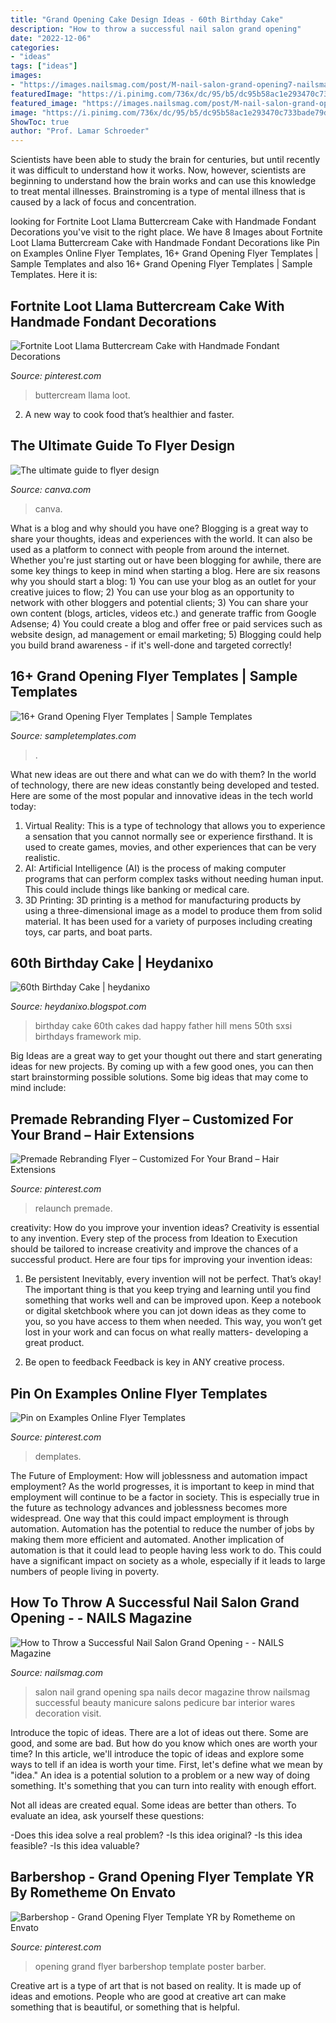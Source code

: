 ```yaml
---
title: "Grand Opening Cake Design Ideas - 60th Birthday Cake"
description: "How to throw a successful nail salon grand opening"
date: "2022-12-06"
categories:
- "ideas"
tags: ["ideas"]
images:
- "https://images.nailsmag.com/post/M-nail-salon-grand-opening7-nailsmag-1-2.JPG"
featuredImage: "https://i.pinimg.com/736x/dc/95/b5/dc95b58ac1e293470c733bade79d7aeb.jpg"
featured_image: "https://images.nailsmag.com/post/M-nail-salon-grand-opening7-nailsmag-1-2.JPG"
image: "https://i.pinimg.com/736x/dc/95/b5/dc95b58ac1e293470c733bade79d7aeb.jpg"
ShowToc: true
author: "Prof. Lamar Schroeder"
---
```



Scientists have been able to study the brain for centuries, but until recently it was difficult to understand how it works. Now, however, scientists are beginning to understand how the brain works and can use this knowledge to treat mental illnesses. Brainstroming is a type of mental illness that is caused by a lack of focus and concentration.

	

		
looking for Fortnite Loot Llama Buttercream Cake with Handmade Fondant Decorations you've visit to the right place. We have 8 Images about Fortnite Loot Llama Buttercream Cake with Handmade Fondant Decorations like Pin on Examples Online Flyer Templates, 16+ Grand Opening Flyer Templates | Sample Templates and also 16+ Grand Opening Flyer Templates | Sample Templates. Here it is:
		
    
## Fortnite Loot Llama Buttercream Cake With Handmade Fondant Decorations

<img loading=lazy src="https://i.pinimg.com/736x/dc/95/b5/dc95b58ac1e293470c733bade79d7aeb.jpg" onerror="this.onerror=null;this.src='https://tse1.mm.bing.net/th?id=OIP.7S5tG4KLIex81wWYHjQ1RgHaHa&amp;pid=15.1';" alt="Fortnite Loot Llama Buttercream Cake with Handmade Fondant Decorations">

_Source: pinterest.com_

>buttercream llama loot. 

	

2. A new way to cook food that’s healthier and faster.

    
## The Ultimate Guide To Flyer Design

<img loading=lazy src="https://static-cse.canva.com/blob/565041/InvestmentCompanyFlyer.jpg" onerror="this.onerror=null;this.src='https://tse4.mm.bing.net/th?id=OIP.ZzS_vs5s07HD6KBbUTysmQHaKe&amp;pid=15.1';" alt="The ultimate guide to flyer design">

_Source: canva.com_

>canva. 

	

What is a blog and why should you have one?
Blogging is a great way to share your thoughts, ideas and experiences with the world. It can also be used as a platform to connect with people from around the internet. Whether you're just starting out or have been blogging for awhile, there are some key things to keep in mind when starting a blog. Here are six reasons why you should start a blog: 1) You can use your blog as an outlet for your creative juices to flow; 2) You can use your blog as an opportunity to network with other bloggers and potential clients; 3) You can share your own content (blogs, articles, videos etc.) and generate traffic from Google Adsense; 4) You could create a blog and offer free or paid services such as website design, ad management or email marketing; 5) Blogging could help you build brand awareness - if it's well-done and targeted correctly!

    
## 16+ Grand Opening Flyer Templates | Sample Templates

<img loading=lazy src="https://images.sampletemplates.com/wp-content/uploads/2016/04/05125812/Awesome-Grand-Opening-Flyer.jpg" onerror="this.onerror=null;this.src='https://tse1.mm.bing.net/th?id=OIP.VJM7IyBCx2cwZAugkAxK6AHaKv&amp;pid=15.1';" alt="16+ Grand Opening Flyer Templates | Sample Templates">

_Source: sampletemplates.com_

>. 

	

What new ideas are out there and what can we do with them?
In the world of technology, there are new ideas constantly being developed and tested. Here are some of the most popular and innovative ideas in the tech world today: 
1. Virtual Reality: This is a type of technology that allows you to experience a sensation that you cannot normally see or experience firsthand. It is used to create games, movies, and other experiences that can be very realistic. 
2. AI: Artificial Intelligence (AI) is the process of making computer programs that can perform complex tasks without needing human input. This could include things like banking or medical care. 
3. 3D Printing: 3D printing is a method for manufacturing products by using a three-dimensional image as a model to produce them from solid material. It has been used for a variety of purposes including creating toys, car parts, and boat parts.

    
## 60th Birthday Cake | Heydanixo

<img loading=lazy src="https://2.bp.blogspot.com/_FTZiBtAUNEc/S8u1Bm-SXSI/AAAAAAAAFGg/G-TnREk2zXc/s1600/008.JPG" onerror="this.onerror=null;this.src='https://tse4.mm.bing.net/th?id=OIP.NfoDpL5H568mXv4cEftGYgHaFj&amp;pid=15.1';" alt="60th Birthday Cake | heydanixo">

_Source: heydanixo.blogspot.com_

>birthday cake 60th cakes dad happy father hill mens 50th sxsi birthdays framework mip. 

	

Big Ideas are a great way to get your thought out there and start generating ideas for new projects. By coming up with a few good ones, you can then start brainstorming possible solutions. Some big ideas that may come to mind include: 

    
## Premade Rebranding Flyer – Customized For Your Brand – Hair Extensions

<img loading=lazy src="https://i.pinimg.com/736x/bb/6a/53/bb6a53dbea77a947d7a18f84bfeeff7b.jpg" onerror="this.onerror=null;this.src='https://tse4.mm.bing.net/th?id=OIP.jW1Xun2rVYpDC9c-cUsSPQHaHF&amp;pid=15.1';" alt="Premade Rebranding Flyer – Customized For Your Brand – Hair Extensions">

_Source: pinterest.com_

>relaunch premade. 

	

creativity: How do you improve your invention ideas?
Creativity is essential to any invention. Every step of the process from Ideation to Execution should be tailored to increase creativity and improve the chances of a successful product. Here are four tips for improving your invention ideas:
1. Be persistent
Inevitably, every invention will not be perfect. That’s okay! The important thing is that you keep trying and learning until you find something that works well and can be improved upon. Keep a notebook or digital sketchbook where you can jot down ideas as they come to you, so you have access to them when needed. This way, you won’t get lost in your work and can focus on what really matters- developing a great product.

2. Be open to feedback
Feedback is key in ANY creative process.

    
## Pin On Examples Online Flyer Templates

<img loading=lazy src="https://i.pinimg.com/736x/6e/c5/21/6ec5215220eabf24390343d8a6a29383.jpg" onerror="this.onerror=null;this.src='https://tse1.mm.bing.net/th?id=OIP.y8618ThKrw16VJVl7MElhwHaK4&amp;pid=15.1';" alt="Pin on Examples Online Flyer Templates">

_Source: pinterest.com_

>demplates. 

	

The Future of Employment: How will joblessness and automation impact employment?
As the world progresses, it is important to keep in mind that employment will continue to be a factor in society. This is especially true in the future as technology advances and joblessness becomes more widespread. One way that this could impact employment is through automation. Automation has the potential to reduce the number of jobs by making them more efficient and automated. Another implication of automation is that it could lead to people having less work to do. This could have a significant impact on society as a whole, especially if it leads to large numbers of people living in poverty.

    
## How To Throw A Successful Nail Salon Grand Opening - - NAILS Magazine

<img loading=lazy src="https://images.nailsmag.com/post/M-nail-salon-grand-opening7-nailsmag-1-2.JPG" onerror="this.onerror=null;this.src='https://tse4.mm.bing.net/th?id=OIP.A9yzXMbydqoS7pRX-2DJtQHaH6&amp;pid=15.1';" alt="How to Throw a Successful Nail Salon Grand Opening - - NAILS Magazine">

_Source: nailsmag.com_

>salon nail grand opening spa nails decor magazine throw nailsmag successful beauty manicure salons pedicure bar interior wares decoration visit. 

	

Introduce the topic of ideas.
There are a lot of ideas out there. Some are good, and some are bad. But how do you know which ones are worth your time? In this article, we'll introduce the topic of ideas and explore some ways to tell if an idea is worth your time.
First, let's define what we mean by "idea." An idea is a potential solution to a problem or a new way of doing something. It's something that you can turn into reality with enough effort.

Not all ideas are created equal. Some ideas are better than others. To evaluate an idea, ask yourself these questions:

-Does this idea solve a real problem?
-Is this idea original?
-Is this idea feasible?
-Is this idea valuable?

    
## Barbershop - Grand Opening Flyer Template YR By Rometheme On Envato

<img loading=lazy src="https://i.pinimg.com/736x/64/9c/ed/649cedb9cab71c69fbfb82521590c4e3.jpg" onerror="this.onerror=null;this.src='https://tse3.mm.bing.net/th?id=OIP.QqR82mAAwmi1HQ4posr0ZQHaKf&amp;pid=15.1';" alt="Barbershop - Grand Opening Flyer Template YR by Rometheme on Envato">

_Source: pinterest.com_

>opening grand flyer barbershop template poster barber. 

	

Creative art is a type of art that is not based on reality. It is made up of ideas and emotions. People who are good at creative art can make something that is beautiful, or something that is helpful.

